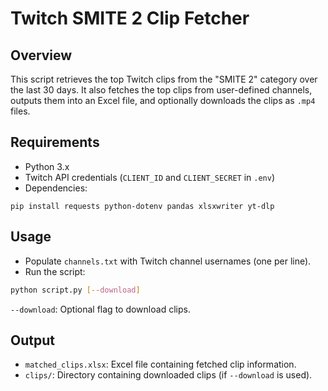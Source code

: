 # Twitch SMITE 2 Clip Fetcher

## Overview
This script retrieves the top Twitch clips from the "SMITE 2" category over the last 30 days. It also fetches the top clips from user-defined channels, outputs them into an Excel file, and optionally downloads the clips as `.mp4` files.

## Requirements
- Python 3.x
- Twitch API credentials (`CLIENT_ID` and `CLIENT_SECRET` in `.env`)
- Dependencies:
```
pip install requests python-dotenv pandas xlsxwriter yt-dlp
```

## Usage
- Populate `channels.txt` with Twitch channel usernames (one per line).
- Run the script:
```bash
python script.py [--download]
```
`--download`: Optional flag to download clips.

## Output
- `matched_clips.xlsx`: Excel file containing fetched clip information.
- `clips/`: Directory containing downloaded clips (if `--download` is used).